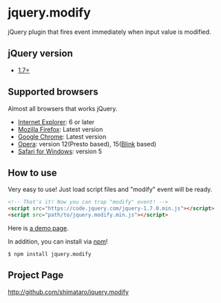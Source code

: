jquery.modify
======

jQuery plugin that fires event immediately when input value is modified.

## jQuery version

* [1.7+](http://code.jquery.com/jquery-1.7.js)

## Supported browsers

Almost all browsers that works jQuery.

* [Internet Explorer](http://windows.microsoft.com/en-us/internet-explorer/download-ie): 6 or later
* [Mozilla Firefox](http://www.mozilla.com/firefox/): Latest version
* [Google Chrome](http://www.google.com/chrome/): Latest version
* [Opera](http://www.opera.com/): version 12(Presto based), 15([Blink](http://www.chromium.org/blink) based)
* [Safari for Windows](http://support.apple.com/kb/DL1531): version 5

## How to use

Very easy to use!
Just load script files and "modify" event will be ready.

```html
<!-- That's it! Now you can trap "modify" event! -->
<script src="https://code.jquery.com/jquery-1.7.0.min.js"></script>
<script src="path/to/jquery.modify.min.js"></script>
```

Here is [a demo page](https://rawgit.com/shimataro/jquery.modify/master/demo.html).

In addition, you can install via [npm](http://npmjs.com/)!

    $ npm install jquery.modify

## Project Page

http://github.com/shimataro/jquery.modify
